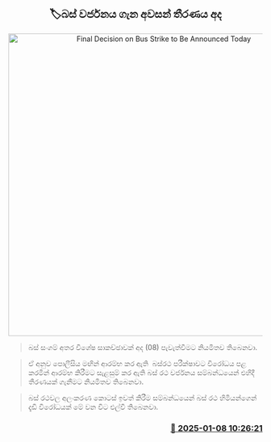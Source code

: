 <p align='center'><b><h2 align='center' title='Final Decision on Bus Strike to Be Announced Today'>🏷බස් වර්ජනය ගැන අවසන් තීරණය අද</h2></b></p>
<p align='center'><img src='https://helakuru.sgp1.cdn.digitaloceanspaces.com/esana/images/lib/bus1-archived.jpg' width='600' alt='Final Decision on Bus Strike to Be Announced Today'></p>

> බස් සංගම් අතර විශේෂ සාකච්ඡාවක් අද (08) පැවැත්වීමට නියමිතව තිබෙනවා.

> ඒ අනුව පොලීසිය මඟින් ආරම්භ කර ඇති  බස්රථ පරීක්ෂාවට විරෝධය පළ කරමින් ආරම්භ කිරීමට සැළසුම් කර ඇති බස් රථ වර්ජනය සම්බන්ධයෙන් එහිදී තීරණයක් ගැනීමට නියමිතව තිබෙනවා.

> බස් රථවල අලංකරණ කොටස් ඉවත් කිරීම සම්බන්ධයෙන් බස් රථ හිමියන්ගෙන් දැඩි විරෝධයක් මේ වන විට එල්වී තිබෙනවා.



<h3 align='right'><a href='https://www.helakuru.lk/esana/p/106413/'>📅 2025-01-08 10:26:21</a></h3>
